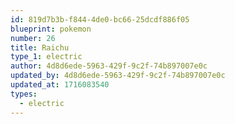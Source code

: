 ```yaml
---
id: 819d7b3b-f844-4de0-bc66-25dcdf886f05
blueprint: pokemon
number: 26
title: Raichu
type_1: electric
author: 4d8d6ede-5963-429f-9c2f-74b897007e0c
updated_by: 4d8d6ede-5963-429f-9c2f-74b897007e0c
updated_at: 1716083540
types:
  - electric
---
```

